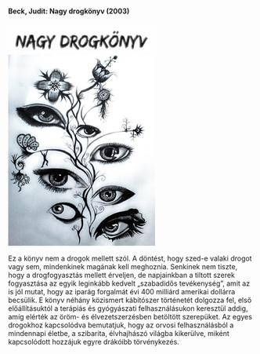 #### <a name="id_646">Beck, Judit: Nagy drogkönyv (2003)</a>
<img src="https://github.com/BercziSandor/calibre_lib/raw/main/Beck%2C%20Judit/Nagy%20drogkonyv%20%28646%29/cover.jpg" alt="cover" width="300"/>

<div>
<p>Ez a könyv nem a drogok mellett szól. A döntést, hogy szed-e valaki drogot vagy sem, mindenkinek magának kell meghoznia. Senkinek nem tiszte, hogy a drogfogyasztás mellett érveljen, de napjainkban a tiltott szerek fogyasztása az egyik leginkább kedvelt „szabadidős tevékenység”, amit az is jól mutat, hogy az iparág forgalmát évi 400 milliárd amerikai dollárra becsülik. E könyv néhány közismert kábítószer történetét dolgozza fel, első előállításuktól a terápiás és gyógyászati felhasználásukon keresztül addig, amíg elérték az öröm- és élvezetszerzésben betöltött szerepüket. Az egyes drogokhoz kapcsolódva bemutatjuk, hogy az orvosi felhasználásból a mindennapi életbe, a szibarita, élvhajhászó világba kikerülve, miként kapcsolódott hozzájuk egyre drákóibb törvénykezés.</p></div>

